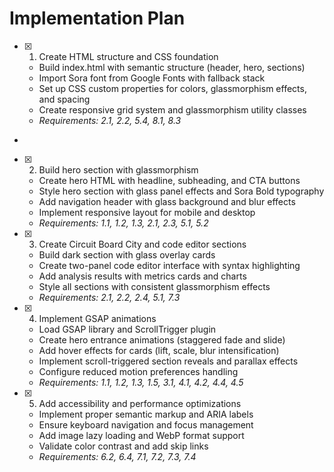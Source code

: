 # Implementation Plan

- [x] 1. Create HTML structure and CSS foundation





  - Build index.html with semantic structure (header, hero, sections)
  - Import Sora font from Google Fonts with fallback stack
  - Set up CSS custom properties for colors, glassmorphism effects, and spacing
  - Create responsive grid system and glassmorphism utility classes
  - _Requirements: 2.1, 2.2, 5.4, 8.1, 8.3_
-

- [x] 2. Build hero section with glassmorphism




  - Create hero HTML with headline, subheading, and CTA buttons
  - Style hero section with glass panel effects and Sora Bold typography
  - Add navigation header with glass background and blur effects
  - Implement responsive layout for mobile and desktop
  - _Requirements: 1.1, 1.2, 1.3, 2.1, 2.3, 5.1, 5.2_

- [x] 3. Create Circuit Board City and code editor sections





  - Build dark section with glass overlay cards
  - Create two-panel code editor interface with syntax highlighting
  - Add analysis results with metrics cards and charts
  - Style all sections with consistent glassmorphism effects
  - _Requirements: 2.1, 2.2, 2.4, 5.1, 7.3_

- [x] 4. Implement GSAP animations





  - Load GSAP library and ScrollTrigger plugin
  - Create hero entrance animations (staggered fade and slide)
  - Add hover effects for cards (lift, scale, blur intensification)
  - Implement scroll-triggered section reveals and parallax effects
  - Configure reduced motion preferences handling
  - _Requirements: 1.1, 1.2, 1.3, 1.5, 3.1, 4.1, 4.2, 4.4, 4.5_

- [x] 5. Add accessibility and performance optimizations





  - Implement proper semantic markup and ARIA labels
  - Ensure keyboard navigation and focus management
  - Add image lazy loading and WebP format support
  - Validate color contrast and add skip links
  - _Requirements: 6.2, 6.4, 7.1, 7.2, 7.3, 7.4_